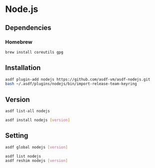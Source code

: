 # Node.js

## Dependencies

### Homebrew

```sh
brew install coreutils gpg
```

## Installation

```sh
asdf plugin-add nodejs https://github.com/asdf-vm/asdf-nodejs.git
bash ~/.asdf/plugins/nodejs/bin/import-release-team-keyring
```

## Version

```sh
asdf list-all nodejs
```

```sh
asdf install nodejs [version]
```

## Setting

```sh
asdf global nodejs [version]
```

```sh
asdf list nodejs
asdf reshim nodejs [version]
```
